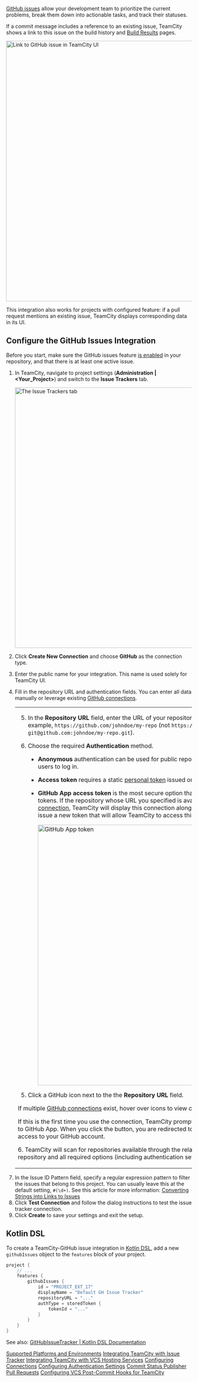[//]: # (title: Integrating TeamCity with GitHub Issues)
[//]: # (auxiliary-id: Integrating TeamCity with GitHub Issues;Integrating TeamCity with GitHub;GitHub)

[GitHub issues](https://github.com/features/issues) allow your development team to prioritize the current problems, break them down into actionable tasks, and track their statuses.

If a commit message includes a reference to an existing issue, TeamCity shows a link to this issue on the build history and [Build Results](build-results-page.md) pages.

<img src="dk-githubissues-overview.png" width="706" alt="Link to GitHub issue in TeamCity UI"/>

This integration also works for projects with configured [](pull-requests.md) feature: if a pull request mentions an existing issue, TeamCity displays corresponding data in its UI.

## Configure the GitHub Issues Integration

Before you start, make sure the GitHub issues feature [is enabled](https://docs.github.com/en/repositories/managing-your-repositorys-settings-and-features/enabling-features-for-your-repository) in your repository, and that there is at least one active issue.

1. In TeamCity, navigate to project settings (**Administration | &lt;Your_Project&gt;**) and switch to the **Issue Trackers** tab.
   
   <img src="dk-issuetrackerstab.png" width="706" alt="The Issue Trackers tab"/>

2. Click **Create New Connection** and choose **GitHub** as the connection type.
3. Enter the public name for your integration. This name is used solely for TeamCity UI.
4. Fill in the repository URL and authentication fields. You can enter all data manually or leverage existing [GitHub connections](configuring-connections.md#GitHub).

   <table><tr><td><tabs>
   
   <tab title="Enter Data Manually">
   
   5. In the **Repository URL** field, enter the URL of your repository main page (not the clone URL). For example, `https://github.com/johndoe/my-repo` (not `https://github.com/johndoe/my-repo.git` or `git@github.com:johndoe/my-repo.git`).
   6. Choose the required **Authentication** method.
      
      * **Anonymous** authentication can be used for public repositories and issues that do not require users to log in.
      * **Access token** requires a static [personal token](https://docs.github.com/en/authentication/keeping-your-account-and-data-secure/managing-your-personal-access-tokens) issued on GitHub.
      * **GitHub App access token** is the most secure option that leverages dynamic non-personal tokens. If the repository whose URL you specified is available via an existing [GitHub App connection](configuring-connections.md#GitHub), TeamCity will display this connection along with the **Acquire** button. Click it to issue a new token that will allow TeamCity to access this repository.
         
         <img src="dk-ghissues-token.png" width="706" alt="GitHub App token"/>
   
   </tab>
   
   <tab title="Use a GitHub connection">
   
   5. Click a GitHub icon next to the the **Repository URL** field.
   
   <tip>
   
   If multiple [GitHub connections](configuring-connections.md#GitHub) exist, hover over icons to view connection names as hints.
   
   </tip>

   <note>
   
   If this is the first time you use the connection, TeamCity prompts you to Sign in to GitHub or Sign in to GitHub App. When you click the button, you are redirected to a pop-up window to authorize access to your GitHub account.
   
   </note>
   6. TeamCity will scan for repositories available through the related connection. Choose the required repository and all required options (including authentication settings) will be filled in automatically.
   
   </tab>
   
   </tabs></td></tr></table>

<ol start="7">

<li>In the Issue ID Pattern field, specify a regular expression pattern to filter the issues that belong to this project. You can usually leave this at the default setting, <code>#(\d+)</code>. See this article for more information: <a href="integrating-teamcity-with-issue-tracker.md#Converting+Strings+into+Links+to+Issues">Converting Strings into Links to Issues</a></li>

<li>Click <b>Test Connection</b> and follow the dialog instructions to test the issue tracker connection. </li>

<li>Click <b>Create</b> to save your settings and exit the setup.</li>

</ol>

## Kotlin DSL

To create a TeamCity-GitHub issue integration in [Kotlin DSL](kotlin-dsl.md), add a new `githubIssues` object to the `features` block of your project.

```Kotlin
project {
    // ...
    features {
        githubIssues {
            id = "PROJECT_EXT_17"
            displayName = "Default GH Issue Tracker"
            repositoryURL = "..."
            authType = storedToken {
                tokenId = "..."
            }
        }
    }
}
```

See also: [GitHubIssueTracker | Kotlin DSL Documentation](https://www.jetbrains.com/help/teamcity/kotlin-dsl-documentation/projectFeatures/git-hub-issue-tracker/index.html)

<seealso>
        <category ref="concepts">
            <a href="supported-platforms-and-environments.md">Supported Platforms and Environments</a>
        </category>
        <category ref="admin-guide">
            <a href="integrating-teamcity-with-issue-tracker.md">Integrating TeamCity with Issue Tracker</a>
            <a href="integrating-teamcity-with-vcs-hosting-services.md#Integrating+TeamCity+with+GitHub">Integrating TeamCity with VCS Hosting Services</a>
            <a href="configuring-connections.md#GitHub">Configuring Connections</a>
            <a href="configuring-authentication-settings.md#GitHub">Configuring Authentication Settings</a>
            <a href="commit-status-publisher.md#GitHub">Commit Status Publisher</a>
            <a href="pull-requests.md#GitHub+Pull+Requests">Pull Requests</a>
            <a href="configuring-vcs-post-commit-hooks-for-teamcity.md#GitHub+and+GitHub+Enterprise">Configuring VCS Post-Commit Hooks for TeamCity</a>
        </category>
</seealso>
